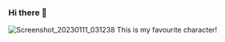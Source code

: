 ### Hi there 👋

<!--
**Kingsleyosborn/Kingsleyosborn** is a ✨ _special_ ✨ repository because its `README.md` (this file) appears on your GitHub profile.

Here are some ideas to get you started:

- 🔭 I’m currently working on Software enginnering bootcamp. 
- 🌱 I’m currently learning a software that can be built by python. I am also learning HTML5 and CSS.
- 👯 I’m looking to collaborate on 
- 🤔 I’m looking for help with basic 2D/ Indie game.
- 💬 Ask me about anything.  
- 📫 How to reach me: email me 
- ⚡ Fun fact: I am very into DBD game and Civization VI.
-->

![Screenshot_20230111_031238](https://user-images.githubusercontent.com/111707331/211843753-b5aa4d34-d522-4415-a6b5-a578fc7fad34.png)
This is my favourite character! 
